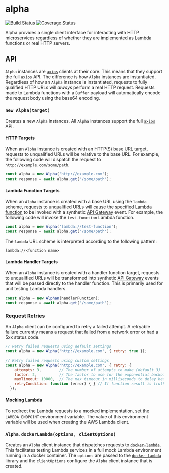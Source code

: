 alpha
=====

[![Build Status](https://travis-ci.org/lifeomic/alpha.svg?branch=master)](https://travis-ci.org/lifeomic/alpha)
[![Coverage Status](https://coveralls.io/repos/github/lifeomic/alpha/badge.svg?branch=master)](https://coveralls.io/github/lifeomic/alpha?branch=master)

Alpha provides a single client interface for interacting with HTTP microservices
regardless of whether they are implemented as Lambda functions or real HTTP
servers.

## API

`Alpha` instances are [`axios`][axios] clients at their core. This means that they
support the full `axios` API. The difference is how `Alpha` instances are
instantiated. Regardless of how an `Alpha` instance is instantiated, requests
to fully qualified HTTP URLs will _always_ perform a real HTTP request. Requests
made to Lambda functions with a `Buffer` payload will automatically encode the
request body using the base64 encoding.

### `new Alpha(target)`

Creates a new `Alpha` instances. All `Alpha` instances support the full
[`axios`][axios] API.

#### HTTP Targets

When an `Alpha` instance is created with an HTTP(S) base URL target, requests to
unqualified URLs will be relative to the base URL. For example, the following
code will dispatch the request to `http://example.com/some/path`.

```javascript
const alpha = new Alpha('http://example.com');
const response = await alpha.get('/some/path');
```

#### Lambda Function Targets

When an `Alpha` instance is created with a base URL using the `lambda` scheme,
requests to unqualified URLs will cause the specified [Lambda function][lambda]
to be invoked with a synthetic [API Gateway][api-gateway] event. For example,
the following code will invoke the `test-function` Lambda function.

```javascript
const alpha = new Alpha('lambda://test-function');
const response = await alpha.get('/some/path');
```

The `lambda` URL scheme is interpreted according to the following pattern:

    lambda://<function name>

#### Lambda Handler Targets

When an `Alpha` instance is created with a handler function target, requests to
unqualified URLs will be transformed into synthetic [API Gateway][api-gateway]
events that will be passed directly to the handler function. This is primarily
used for unit testing Lambda handlers.

```javascript
const alpha = new Alphan(handlerFunction);
const response = await alpha.get('/some/path');
```

### Request Retries

An `Alpha` client can be configured to retry a failed attempt. A retryable failure
currently means a request that failed from a network error or had a 5xx status
code.

```javascript
// Retry failed requests using default settings
const alpha = new Alpha('http://example.com', { retry: true });
```

```javascript
// Retry failed requests using custom settings
const alpha = new Alpha('http://example.com', { retry: {
    attempts: 3,        // The number of attempts to make (default 3)
    factor: 2,          // The factor to use for the exponential backoff delay (default 2)
    maxTimeout: 10000,  // The max timeout in milliseconds to delay before the next attempt (default 10000)
    retryCondition: function (error) { } // If function result is truthy, the error will be retried (default is retry network and 5xx errors)
  });
```

#### Mocking Lambda

To redirect the Lambda requests to a mocked implementation, set the
`LAMBDA_ENDPOINT` environment variable.  The value of this environment variable
will be used when creating the AWS Lambda client.

### `Alpha.dockerLambda(options, clientOptions)`

Creates an `Alpha` client instance that dispatches requests to
[`docker-lambda`][docker-lambda]. This facilitates testing Lambda services in a
full mock Lambda environment running in a docker container. The `options` are
passed to the [`docker-lambda`][docker-lambda] library and the `clientOptions`
configure the `Alpha` client instance that is created.

[api-gateway]: https://aws.amazon.com/documentation/apigateway/ "AWS API Gateway"
[axios]: https://github.com/mzabriskie/axios "Axios"
[docker-lambda]: https://github.com/lambci/docker-lambda "docker-lambda"
[lambda]: https://aws.amazon.com/documentation/lambda/ "AWS Lambda"
